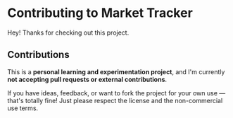 # Contributing to Market Tracker

Hey! Thanks for checking out this project.

## Contributions

This is a **personal learning and experimentation project**, and I'm currently **not accepting pull requests or external contributions**.

If you have ideas, feedback, or want to fork the project for your own use — that's totally fine! Just please respect the license and the non-commercial use terms.